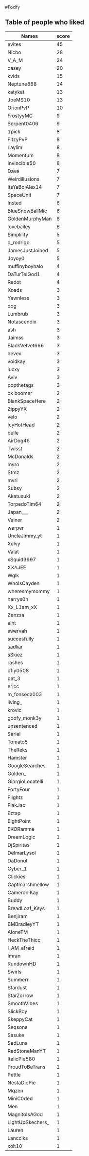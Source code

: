 #Foxify
## Table of people who liked
Names | score
--- | ---
evites | 45
Nicbo | 28
V_A_M | 24
casey | 20
kvids | 15
Neptune888 | 14
katykat | 13
JoeMS10 | 13
OrionPvP | 10
FrostyyMC | 9
Serpent0406 | 9
1pick | 8
FitzyPvP | 8
Laylim | 8
Momentum | 8
Invincible50 | 8
Dave | 7
Weirdillusions | 7
ItsYaBoiAlex14 | 7
SpaceUnit | 7
Insted | 6
BlueSnowBallMic | 6
GoldenMurphyMan | 6
lovebailey | 6
Simplility | 5
d_rodrigo | 5
JamesJustJoined | 5
Joyoy0 | 5
muffinyboyhalo | 4
DaTurTelGod1 | 4
Redot | 4
Xoads | 3
Yawnless | 3
dog | 3
Lumbrub | 3
Notascendix | 3
ash | 3
Jaimss | 3
BlackVelvet666 | 3
hevex | 3
voidkay | 3
lucxy | 3
Aviv | 3
popthetags | 3
ok boomer | 2
BlankSpaceHere | 2
ZippyYX | 2
velo | 2
IcyHotHead | 2
belle | 2
AirDog46 | 2
Twisst | 2
McDonalds | 2
myro | 2
Stmz | 2
mvri | 2
Subsy | 2
Akatusuki | 2
TorpedoTim64 | 2
Japan___ | 2
Vainer | 2
warper | 1
UncleJimmy_yt | 1
Xelvy | 1
Valat | 1
xSquid3997 | 1
XXAJEE | 1
Wqlk | 1
WhoIsCayden | 1
wheresmymommy | 1
harrys0n | 1
Xx_L1am_xX | 1
Zenzsa | 1
aiht | 1
swervah | 1
succesfully | 1
sadliar | 1
sSkiez | 1
rashes | 1
dfly0508 | 1
pat_3 | 1
ericc | 1
m_fonseca003 | 1
living_ | 1
krovic | 1
goofy_monk3y | 1
unsentenced | 1
Sariel | 1
Tomato5 | 1
TheReks | 1
Hamster | 1
GoogleSearches | 1
Golden_ | 1
GiorgioLocatelli | 1
FortyFour | 1
Flightz | 1
FlakJac | 1
Eztap | 1
EightPoint | 1
EKORamme | 1
DreamLogic | 1
DjSpiritas | 1
DelmarLysol | 1
DaDonut | 1
Cyber_1 | 1
Clickies | 1
Captmarshmellow | 1
Cameron Kay | 1
Buddy | 1
BreadLoaf_Keys | 1
Benjiram | 1
BMBradleyYT | 1
AloneTM | 1
HeckTheThicc | 1
I_AM_afraid | 1
Imran | 1
RundownHD | 1
Swirls | 1
Summerr | 1
Stardust | 1
StarZorrow | 1
SmoothVibes | 1
SlickBoy | 1
SkeppyCat | 1
Seqsons | 1
Sasuke | 1
SadLuna | 1
RedStoneManYT | 1
ItalicPie580 | 1
ProudToBeTrans | 1
Pettle | 1
NestaDiePie | 1
Mqzen | 1
MiniC0ded | 1
Men | 1
MagnitoIsAGod | 1
LightUpSkechers_ | 1
Lauren | 1
Lancciks | 1
xolt10 | 1
